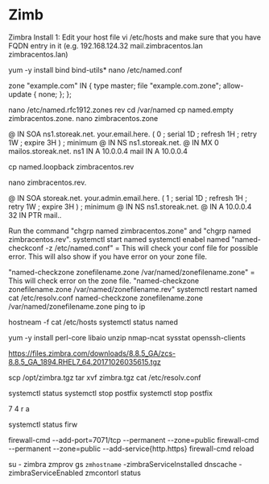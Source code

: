 # Zimb
Zimbra Install
1: Edit your host file vi /etc/hosts and make sure that you have FQDN entry in it (e.g. 192.168.124.32 mail.zimbracentos.lan zimbracentos.lan)


yum -y install bind bind-utils*
nano /etc/named.conf

zone "example.com" IN {
	type master;
	file "example.com.zone";
	allow-update { none; };
};

nano /etc/named.rfc1912.zones
rev
cd /var/named
cp named.empty zimbracentos.zone.
nano zimbracentos.zone

@       IN SOA  ns1.storeak.net. your.email.here. (
                                        0       ; serial
                                        1D      ; refresh
                                        1H      ; retry
                                        1W      ; expire
                                        3H )    ; minimum
@       IN      NS      ns1.storeak.net.
@       IN      MX      0 mailos.storeak.net.
ns1     IN      A       10.0.0.4
mail    IN      A       10.0.0.4

cp named.loopback zimbracentos.rev

nano zimbracentos.rev.

@       IN SOA  storeak.net. your.admin.email.here. (
                                        1       ; serial
                                        1D      ; refresh
                                        1H      ; retry
                                        1W      ; expire
                                        3H )    ; minimum
@       IN      NS      ns1.storeak.net.
@       IN      A       10.0.0.4
32      IN      PTR     mail..


 Run the command "chgrp named zimbracentos.zone" and "chgrp named zimbracentos.rev". 
systemctl start named
systemctl enabel named
"named-checkconf -z
 /etc/named.conf" = This will check your conf file for possible error. This will also show if you have error on your zone file.

"named-checkzone zonefilename.zone /var/named/zonefilename.zone" = This will check error on the zone file.
"named-checkzone zonefilename.zone /var/named/zonefilename.rev" 
systemctl restart named
cat /etc/resolv.conf
named-checkzone zonefilename.zone /var/named/zonefilename.zone
ping to ip

hostneam -f
cat /etc/hosts
systemctl status named

yum -y install perl-core libaio unzip nmap-ncat sysstat openssh-clients

https://files.zimbra.com/downloads/8.8.5_GA/zcs-8.8.5_GA_1894.RHEL7_64.20171026035615.tgz

scp /opt/zimbra.tgz
tar xvf zimbra.tgz
cat /etc/resolv.conf

systemctl status
systemctl stop postfix
systemctl stop postfix

7
4
r
a

systemctl status firw

firewall-cmd --add-port=7071/tcp --permanent --zone=public
firewall-cmd  --permanent --zone=public --add-service{http.https}
firewall-cmd reload

su - zimbra
zmprov gs `zmhostname` -zimbraServiceInstalled dnscache  -zimbraServiceEnabled
zmcontorl status
